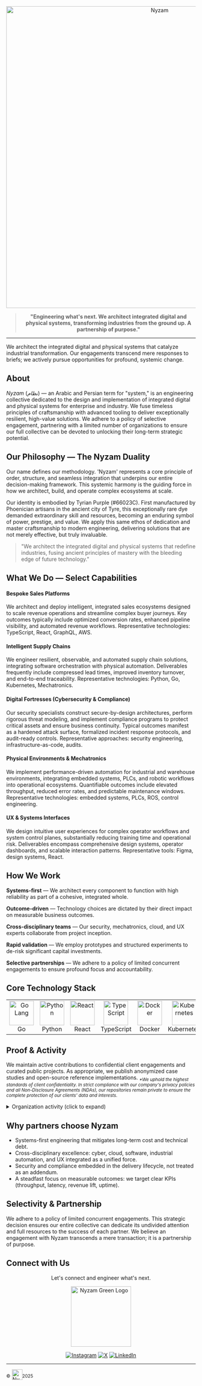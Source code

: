 <div align="center">
  <a href="https://nyzam.dev" target="_blank" rel="noopener noreferrer"><img src="https://ik.imagekit.io/nyzam/Nyzam%20Art/MAIN%20LOGO%20-%20NOBG.svg?updatedAt=1761158232558" alt="Nyzam" width="800" style="max-width:100%;height:auto;"></a>
  <blockquote>
    <p><strong>"Engineering what's next. We architect integrated digital and physical systems, transforming industries from the ground up. A partnership of purpose."</strong></p>
  </blockquote>
</div>

---

We architect the integrated digital and physical systems that catalyze industrial transformation. Our engagements transcend mere responses to briefs; we actively pursue opportunities for profound, systemic change.

## About
*Nyzam* (*نظام*) — an Arabic and Persian term for "system," is an engineering collective dedicated to the design and implementation of integrated digital and physical systems for enterprise and industry. We fuse timeless principles of craftsmanship with advanced tooling to deliver exceptionally resilient, high-value solutions. We adhere to a policy of selective engagement, partnering with a limited number of organizations to ensure our full collective can be devoted to unlocking their long-term strategic potential.

## Our Philosophy — The Nyzam Duality
Our name defines our methodology. 'Nyzam' represents a core principle of order, structure, and seamless integration that underpins our entire decision-making framework. This systemic harmony is the guiding force in how we architect, build, and operate complex ecosystems at scale.

Our identity is embodied by Tyrian Purple (#66023C). First manufactured by Phoenician artisans in the ancient city of Tyre, this exceptionally rare dye demanded extraordinary skill and resources, becoming an enduring symbol of power, prestige, and value. We apply this same ethos of dedication and master craftsmanship to modern engineering, delivering solutions that are not merely effective, but truly invaluable.

> "We architect the integrated digital and physical systems that redefine industries, fusing ancient principles of mastery with the bleeding edge of future technology."


## What We Do — Select Capabilities

<div class="nyzam-card">
  <h4>Bespoke Sales Platforms</h4>
  <p>We architect and deploy intelligent, integrated sales ecosystems designed to scale revenue operations and streamline complex buyer journeys. Key outcomes typically include optimized conversion rates, enhanced pipeline visibility, and automated revenue workflows. Representative technologies: <span class="nyzam-inline-tech">TypeScript, React, GraphQL, AWS</span>.</p>
</div>

<div class="nyzam-card">
  <h4>Intelligent Supply Chains</h4>
  <p>We engineer resilient, observable, and automated supply chain solutions, integrating software orchestration with physical automation. Deliverables frequently include compressed lead times, improved inventory turnover, and end-to-end traceability. Representative technologies: <span class="nyzam-inline-tech">Python, Go, Kubernetes, Mechatronics</span>.</p>
</div>

<div class="nyzam-card">
  <h4>Digital Fortresses (Cybersecurity & Compliance)</h4>
  <p>Our security specialists construct secure-by-design architectures, perform rigorous threat modeling, and implement compliance programs to protect critical assets and ensure business continuity. Typical outcomes manifest as a hardened attack surface, formalized incident response protocols, and audit-ready controls. Representative approaches: <span class="nyzam-inline-tech">security engineering, infrastructure-as-code, audits</span>.</p>
</div>

<div class="nyzam-card">
  <h4>Physical Environments & Mechatronics</h4>
  <p>We implement performance-driven automation for industrial and warehouse environments, integrating embedded systems, PLCs, and robotic workflows into operational ecosystems. Quantifiable outcomes include elevated throughput, reduced error rates, and predictable maintenance windows. Representative technologies: <span class="nyzam-inline-tech">embedded systems, PLCs, ROS, control engineering</span>.</p>
</div>

<div class="nyzam-card">
  <h4>UX & Systems Interfaces</h4>
  <p>We design intuitive user experiences for complex operator workflows and system control planes, substantially reducing training time and operational risk. Deliverables encompass comprehensive design systems, operator dashboards, and scalable interaction patterns. Representative tools: <span class="nyzam-inline-tech">Figma, design systems, React</span>.</p>
</div>

## How We Work
<div class="nyzam-card">
  <p><strong>Systems-first</strong> — We architect every component to function with high reliability as part of a cohesive, integrated whole.</p>
  <p><strong>Outcome-driven</strong> — Technology choices are dictated by their direct impact on measurable business outcomes.</p>
  <p><strong>Cross-disciplinary teams</strong> — Our security, mechatronics, cloud, and UX experts collaborate from project inception.</p>
  <p><strong>Rapid validation</strong> — We employ prototypes and structured experiments to de-risk significant capital investments.</p>
  <p><strong>Selective partnerships</strong> — We adhere to a policy of limited concurrent engagements to ensure profound focus and accountability.</p>
</div>

## Core Technology Stack
<div align="center" class="nyzam-card">
<table>
        <tr>
            <td align="center" width="96"><a><img src="https://go.dev/blog/go-brand/Go-Logo/SVG/Go-Logo_Blue.svg" alt="Go Lang" width="65" height="65" /></a>Go</td>
            <td align="center" width="96"><a><img src="https://techstack-generator.vercel.app/python-icon.svg" alt="Python" width="65" height="65" /></a>Python</td>
            <td align="center" width="96"><a><img src="https://techstack-generator.vercel.app/react-icon.svg" alt="React" width="65" height="65" /></a>React</td>
            <td align="center" width="96"><a><img src="https://techstack-generator.vercel.app/ts-icon.svg" alt="TypeScript" width="65" height="65" /></a>TypeScript</td>
            <td align="center" width="96"><a><img src="https://techstack-generator.vercel.app/docker-icon.svg" alt="Docker" width="65" height="65" /></a>Docker</td>
            <td align="center" width="96"><a><img src="https://techstack-generator.vercel.app/kubernetes-icon.svg" alt="Kubernetes" width="65" height="65" /></a>Kubernetes</td>
        </tr>
    </table>
</div>

## Proof & Activity
We maintain active contributions to confidential client engagements and curated public projects. As appropriate, we publish anonymized case studies and open-source reference implementations. <sub>_*We uphold the highest standards of client confidentiality. In strict compliance with our company's privacy policies and all Non-Disclosure Agreements (NDAs), our repositories remain private to ensure the complete protection of our clients' data and interests._</sub>

<details>
  <summary>Organization activity (click to expand)</summary>
  <div align="center">
    <img src="https://github-readme-stats.vercel.app/api?username=Nyzam&show_icons=true&theme=transparent&title_color=66023c&icon_color=66023c&text_color=c9d1d9&border_color=66023c&hide_border=false&show=stars,commits,prs,issues" alt="Nyzam GitHub Stats" style="max-width:100%;height:auto;" />
  </div>
</details>

## Why partners choose Nyzam
<div class="nyzam-card">
  <ul>
    <li>Systems-first engineering that mitigates long-term cost and technical debt.</li>
    <li>Cross-disciplinary excellence: cyber, cloud, software, industrial automation, and UX integrated as a unified force.</li>
    <li>Security and compliance embedded in the delivery lifecycle, not treated as an addendum.</li>
    <li>A steadfast focus on measurable outcomes: we target clear KPIs (throughput, latency, revenue lift, uptime).</li>
  </ul>
</div>

## Selectivity & Partnership
<div class="nyzam-card">
  <p>We adhere to a policy of limited concurrent engagements. This strategic decision ensures our entire collective can dedicate its undivided attention and full resources to the success of each partner. We believe an engagement with Nyzam transcends a mere transaction; it is a partnership of purpose.</p>
</div>

## Connect with Us
<div align="center">
  <p>Let's connect and engineer what's next.</p>

  <p>
    <!-- Green logo image used as the website link -->
    <a href="https://nyzam.dev" target="_blank" rel="noopener noreferrer">
      <img src="https://ik.imagekit.io/nyzam/Nyzam%20Art/MAIN%20LOGO%20-%20GREEN_NOBG.svg?updatedAt=1761154728355" alt="Nyzam Green Logo" width="160" style="max-width:100%;height:auto;" />
    </a>
  </p>

  <p>
 <p>
    <a href="https://www.instagram.com/Nyzam.dev/" target="_blank" rel="noopener noreferrer"><img src="https://img.shields.io/badge/Instagram-66023c?style=for-the-badge&logo=instagram&logoColor=white" alt="Instagram" /></a>
    <a href="https://x.com/nyzamdotdev" target="_blank" rel="noopener noreferrer"><img src="https://img.shields.io/badge/X-66023c?style=for-the-badge&logo=x&logoColor=white" alt="X" /></a>
    <a href="https://www.linkedin.com/company/Nyzam" target="_blank" rel="noopener noreferrer"><img src="https://img.shields.io/badge/LinkedIn-66023c?style=for-the-badge&logo=linkedin&logoColor=white" alt="LinkedIn" /></a>
  </p>
</div>

---

<p>
  <sup>©</sup>
  <a href="https://nyzam.dev" target="_blank" rel="noopener noreferrer">
    <img src="https://ik.imagekit.io/nyzam/Nyzam%20Art/MAIN%20LOGO%20-%20PurpelGreen_NOBG.svg?updatedAt=1761156435511" alt="Nyzam Green Logo" style="height: 28px; width: auto;"/></a><sup>2025</sup>
</p>

